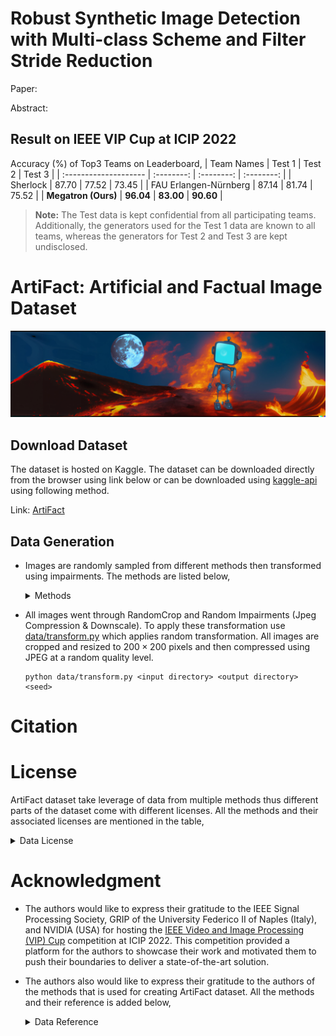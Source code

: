 # Robust Synthetic Image Detection with Multi-class Scheme and Filter Stride Reduction

Paper:

Abstract:

## Result on IEEE VIP Cup at ICIP 2022

Accuracy (%) of Top3 Teams on Leaderboard,
| Team Names            | Test 1     | Test 2     | Test 3     |
| :-------------------- | :--------: | :--------: | :--------: |
| Sherlock              | 87\.70     | 77\.52     | 73\.45     |
| FAU Erlangen-Nürnberg | 87\.14     | 81\.74     | 75\.52     |
| **Megatron (Ours)**   | **96\.04** | **83\.00** | **90\.60** |

> **Note:** The Test data is kept confidential from all participating teams. Additionally, the generators used for the Test 1 data are known to all teams, whereas the generators for Test 2 and Test 3 are kept undisclosed.

# ArtiFact: Artificial and Factual Image Dataset

<img src="images/header.png">

## Download Dataset

The dataset is hosted on Kaggle. The dataset can be downloaded directly from the browser using link below or can be downloaded using [kaggle-api](https://github.com/Kaggle/kaggle-api) using following method.

Link: [ArtiFact](https://www.kaggle.com/datasets/awsaf49/artifact-dataset)

## Data Generation

* Images are randomly sampled from different methods then transformed using impairments. The methods are listed below,
    <details close>
    <summary>Methods</summary>

    |                 |                                                |                                            |                                     |                                               |                                                |                                                    |                                                                   |                                                   |                                                 |                                             |                                             |                                                              |                                                       |                                            |                                           |                                                  |                                                   |                                                                             |                                            |                                                                                           |                                           |                                           |                                                                               |                                               |                                                              |                                                     |                                                     |                                                           |                                                   |                                                        |                                         |                                                                   |                                                                 |
    | :-------------- | :--------------------------------------------- | :----------------------------------------- | :---------------------------------- | :-------------------------------------------- | :--------------------------------------------- | :------------------------------------------------- | :---------------------------------------------------------------- | :------------------------------------------------ | :---------------------------------------------- | :------------------------------------------ | :------------------------------------------ | :----------------------------------------------------------- | :---------------------------------------------------- | :----------------------------------------- | :---------------------------------------- | :----------------------------------------------- | :------------------------------------------------ | :-------------------------------------------------------------------------- | :----------------------------------------- | :---------------------------------------------------------------------------------------- | :---------------------------------------- | :---------------------------------------- | :---------------------------------------------------------------------------- | :-------------------------------------------- | :----------------------------------------------------------- | :-------------------------------------------------- | :-------------------------------------------------- | :-------------------------------------------------------- | :------------------------------------------------ | :----------------------------------------------------- | :-------------------------------------- | :---------------------------------------------------------------- | :-------------------------------------------------------------- |
    | **Method** | ImageNet                                       | COCO                                       | LSUN                                | AFHQ                                          | FFHQ                                           | Metfaces                                           | CelebAHQ                                                          | Landscape                                         | Glide                                           | StyleGAN2                                   | StyleGAN3                                   | Generative Inpainting                                        | Taming Transformer                                    | MAT                                        | LaMA                                      | Stable Diffusion                                 | VQ Diffusion                                      | Palette                                                                     | StyleGAN1                                  | Latent Diffusion                                                                          | CIPS                                      | StarGAN                                   | BigGAN                                                                        | GANformer                                     | ProjectedGAN                                                 | SFHQ                                                | FaceSynthetics                                      | Denoising Diffusion GAN                                   | DDPM                                              | DiffusionGAN                                           | GauGAN                                  | ProGAN                                                            | CycleGAN                                                        |
    | **Reference** | [link](https://www.image-net.org/download.php) | [link](https://cocodataset.org/\#download) | [link](https://github.com/fyu/lsun) | [link](https://github.com/clovaai/stargan-v2) | [link](https://github.com/NVlabs/ffhq-dataset) | [link](https://github.com/NVlabs/metfaces-dataset) |  [link](https://github.com/tkarras/progressive*growing*of*gans) | [link](https://github.com/mahmoudnafifi/HistoGAN) | [link](https://github.com/openai/glide-text2im) | [link](https://github.com/NVlabs/stylegan2) | [link](https://github.com/NVlabs/stylegan3) |  [link](https://github.com/JiahuiYu/generative*inpainting) | [link](https://github.com/CompVis/taming-transformer) | [link](https://github.com/fenglinglwb/mat) | [link](https://github.com/saic-mdal/lama) | [link](https://github.com/huggingface/diffusers) | [link](https://github.com/microsoft/VQ-Diffusion) | [link](https://github.com/Janspiry/Palette-Image-to-Image-Diffusion-Models) | [link](https://github.com/NVlabs/stylegan) | [link](https://github.com/compvis/latent-diffusion\#retrieval-augmented-diffusion-models) | [link](https://github.com/saic-mdal/CIPS) | [link](https://github.com/yunjey/StarGAN) | [link](https://github.com/open-mmlab/mmgeneration/tree/master/configs/biggan) | [link](https://github.com/dorarad/gansformer) |  [link](https://github.com/autonomousvision/projected*gan) | [link](https://github.com/SelfishGene/SFHQ-dataset) | [link](https://github.com/microsoft/FaceSynthetics) | [link](https://github.com/NVlabs/denoising-diffusion-gan) | [link](https://github.com/hojonathanho/diffusion) | [link](https://github.com/Zhendong-Wang/Diffusion-GAN) | [link](https://github.com/NVlabs/SPADE) |  [link](https://github.com/tkarras/progressive*growing*of*gans) | [link](https://github.com/junyanz/pytorch-CycleGAN-and-pix2pix) |
    </details>

* All images went through RandomCrop and Random Impairments (Jpeg Compression & Downscale). To apply these transformation use [data/transform.py](data/transform.py) which applies random transformation. All images are cropped and resized to $200 \times 200$ pixels and then compressed using JPEG at a random quality level.

    ```shell
    python data/transform.py <input directory> <output directory> <seed>
    ```

# Citation


# License

ArtiFact dataset take leverage of data from multiple methods thus different parts of the dataset come with different licenses. All the methods and their associated licenses are mentioned in the table,

<details close>
<summary>Data License</summary>

| Method                  | License                                                                                |
|:------------------------|:---------------------------------------------------------------------------------------|
| ImageNet                | Non Commercial                                                                         |
| COCO                    | Creative Commons Attribution 4.0 License                                               |
| LSUN                    | Unknown                                                                                |
| AFHQ                    | Creative Commons Attribution-NonCommercial 4.0 International Public                    |
| FFHQ                    | Creative Commons BY-NC-SA 4.0 license                                                  |
| Metfaces                | Creative Commons BY-NC 2.0                                                             |
| CelebAHQ                | Creative Commons Attribution-NonCommercial 4.0 International Public                    |
| Landscape               | MIT license                                                                            |
| Glide                   | MIT license                                                                            |
| StyleGAN2               | Nvidia Source Code License                                                             |
| StyleGAN3               | Nvidia Source Code License                                                             |
| Generative Inpainting   | Creative Commons Public Licenses                                                       |
| Taming Transformer      | MIT License                                                                            |
| MAT                     | Creative Commons Public Licenses                                                       |
| LaMA                    | Apache-2.0 License                                                                     |
| Stable Diffusion        | Apache-2.0 License                                                                     |
| VQ Diffusion            | MIT License                                                                            |
| Palette                 | MIT License                                                                            |
| StyleGAN1               | Creative Commons Public Licenses                                                       |
| Latent Diffusion        | MIT License                                                                            |
| CIPS                    | MIT License                                                                            |
| StarGAN                 | MIT License                                                                            |
| BigGAN                  | MIT License                                                                            |
| GANformer               | MIT License                                                                            |
| ProjectedGAN            | MIT License                                                                            |
| SFHQ                    | MIT License                                                                            |
| FaceSynthetics          | Research Use of Data Agreement v1.0                                                    |
| Denoising Diffusion GAN | NVIDIA License                                                                         |
| DDPM                    | Unknown                                                                                |
| DiffusionGAN            | MIT License                                                                            |
| GauGAN                  | Creative Commons Attribution-NonCommercial-ShareAlike 4.0 International Public License |
| ProGAN                  | Attribution-NonCommercial 4.0 International                                            |
| CycleGAN                | BSD                                                                                    |

</details>

# Acknowledgment

* The authors would like to express their gratitude to the IEEE Signal Processing Society, GRIP of the University Federico II of Naples (Italy), and NVIDIA (USA) for hosting the [IEEE Video and Image Processing (VIP) Cup](https://grip-unina.github.io/vipcup2022/) competition at ICIP 2022. This competition provided a platform for the authors to showcase their work and motivated them to push their boundaries to deliver a state-of-the-art solution.

* The authors also would like to express their gratitude to the authors of the methods that is used for creating ArtiFact dataset. All the methods and their reference is added below,
    <details close>
    <summary>Data Reference</summary>

    | Method                  | Reference                                                                                |
    |:------------------------|:-----------------------------------------------------------------------------------------|
    | ImageNet                | [link](https://www.image-net.org/download.php)                                           |
    | COCO                    | [link](https://cocodataset.org/#download)                                                |
    | LSUN                    | [link](https://github.com/fyu/lsun)                                                      |
    | AFHQ                    | [link](https://github.com/clovaai/stargan-v2)                                            |
    | FFHQ                    | [link](https://github.com/NVlabs/ffhq-dataset)                                           |
    | Metfaces                | [link](https://github.com/NVlabs/metfaces-dataset)                                       |
    | CelebAHQ                | [link](https://github.com/tkarras/progressive_growing_of_gans)                           |
    | Landscape               | [link](https://github.com/mahmoudnafifi/HistoGAN)                                        |
    | Glide                   | [link](https://github.com/openai/glide-text2im)                                          |
    | StyleGAN2               | [link](https://github.com/NVlabs/stylegan2)                                              |
    | StyleGAN3               | [link](https://github.com/NVlabs/stylegan3)                                              |
    | Generative Inpainting   | [link](https://github.com/JiahuiYu/generative_inpainting)                                |
    | Taming Transformer      | [link](https://github.com/CompVis/taming-transformer)                                    |
    | MAT                     | [link](https://github.com/fenglinglwb/mat)                                               |
    | LaMA                    | [link](https://github.com/saic-mdal/lama)                                                |
    | Stable Diffusion        | [link](https://github.com/huggingface/diffusers)                                         |
    | VQ Diffusion            | [link](https://github.com/microsoft/VQ-Diffusion)                                        |
    | Palette                 | [link](https://github.com/Janspiry/Palette-Image-to-Image-Diffusion-Models)              |
    | StyleGAN1               | [link](https://github.com/NVlabs/stylegan)                                               |
    | Latent Diffusion        | [link](https://github.com/compvis/latent-diffusion#retrieval-augmented-diffusion-models) |
    | CIPS                    | [link](https://github.com/saic-mdal/CIPS)                                                |
    | StarGAN                 | [link](https://github.com/yunjey/StarGAN)                                                |
    | BigGAN                  | [link](https://github.com/open-mmlab/mmgeneration/tree/master/configs/biggan)            |
    | GANformer               | [link](https://github.com/dorarad/gansformer)                                            |
    | ProjectedGAN            | [link](https://github.com/autonomousvision/projected_gan)                                |
    | SFHQ                    | [link](https://github.com/SelfishGene/SFHQ-dataset)                                      |
    | FaceSynthetics          | [link](https://github.com/microsoft/FaceSynthetics)                                      |
    | Denoising Diffusion GAN | [link](https://github.com/NVlabs/denoising-diffusion-gan)                                |
    | DDPM                    | [link](https://github.com/hojonathanho/diffusion)                                        |
    | DiffusionGAN            | [link](https://github.com/Zhendong-Wang/Diffusion-GAN)                                   |
    | GauGAN                  | [link](https://github.com/NVlabs/SPADE)                                                  |
    | ProGAN                  | [link](https://github.com/tkarras/progressive_growing_of_gans)                           |
    | CycleGAN                | [link](https://github.com/junyanz/pytorch-CycleGAN-and-pix2pix)                          |

    </details>
